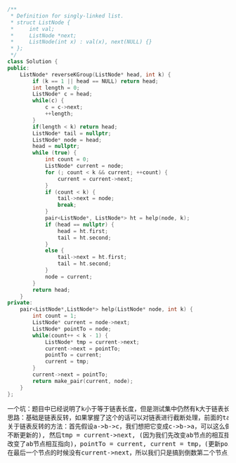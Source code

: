 ```cpp
/**
 * Definition for singly-linked list.
 * struct ListNode {
 *     int val;
 *     ListNode *next;
 *     ListNode(int x) : val(x), next(NULL) {}
 * };
 */
class Solution {
public:
    ListNode* reverseKGroup(ListNode* head, int k) {
        if (k == 1 || head == NULL) return head;
        int length = 0;
        ListNode* c = head;
        while(c) {
            c = c->next;
            ++length;
        }
        if(length < k) return head;
        ListNode* tail = nullptr;
        ListNode* node = head;
        head = nullptr;
        while (true) {
            int count = 0;
            ListNode* current = node;
            for (; count < k && current; ++count) {
                current = current->next;
            }
            if (count < k) {
                tail->next = node;
                break;
            }
            pair<ListNode*, ListNode*> ht = help(node, k);
            if (head == nullptr) {
                head = ht.first;
                tail = ht.second;
            }
            else {
                tail->next = ht.first;
                tail = ht.second;
            }
            node = current;
        }
        return head;
    }
private:
    pair<ListNode*,ListNode*> help(ListNode* node, int k) {
        int count = 1;
        ListNode* current = node->next;
        ListNode* pointTo = node;
        while(count++ < k - 1) {
            ListNode* tmp = current->next;
            current->next = pointTo;
            pointTo = current;
            current = tmp;
        }
        current->next = pointTo;
        return make_pair(current, node);
    }
};
```
<pre>
一个坑：题目中已经说明了k小于等于链表长度，但是测试集中仍然有k大于链表长度的样例。所以我在最前面加了length检测。
思路：基础是链表反转，如果掌握了这个的话可以对链表进行截断处理，前面的tail指向处理后的head，如果后面长度不足k，前面的tail直接指向head。
关于链表反转的方法：首先假设a->b->c，我们想把它变成c->b->a，可以这么做。首先current = b, pointTo = a,(pointTo是待会儿其他节点要指向它的，它是要
不断更新的), 然后tmp = current->next, (因为我们先改变ab节点的相互指向，所以我们先把待会儿的新节点c保存下来)，current->next = pointTo，(这里
改变了ab节点相互指向)，pointTo = current, current = tmp，(更新pointTo和current，即接下来新节点要指向b，而新节点会是c)。就是这么个方法。注意一点
在最后一个节点的时候没有current->next，所以我们只是搞到倒数第二个节点，然后最后一个节点直接搞。
</pre>
